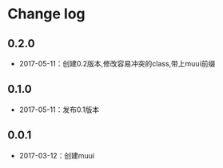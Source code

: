 Change log
==========
## 0.2.0
- 2017-05-11：创建0.2版本,修改容易冲突的class,带上muui前缀
## 0.1.0
- 2017-05-11：发布0.1版本
## 0.0.1
- 2017-03-12：创建muui
